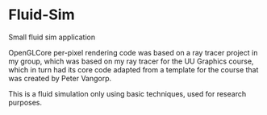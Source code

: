 # Fluid-Sim

Small fluid sim application

OpenGLCore per-pixel rendering code was based on a ray tracer project in my group,
which was based on my ray tracer for the UU Graphics course, which in turn had its
core code adapted from a template for the course that was created by Peter Vangorp.

This is a fluid simulation only using basic techniques, used for research purposes.